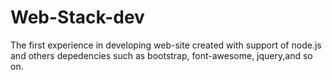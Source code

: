 # Web-Stack-dev
The first experience in developing web-site created with support of node.js and others depedencies such as bootstrap, font-awesome,
jquery,and so on.
